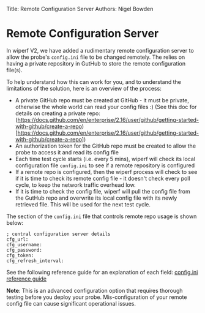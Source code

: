 Title: Remote Configuration Server
Authors: Nigel Bowden

# Remote Configuration Server
In wiperf V2, we have added a rudimentary remote configuration server to allow the probe's ```config.ini``` file to be changed remotely. The relies on having a private repository in GutHub to store the remote configuration file(s).

To help understand how this can work for you, and to understand the limitations of the solution, here is an overview of the process:

- A private GitHub repo must be created at GitHub - it must be private, otherwise the whole world can read your config files :) (See this doc for details on creating a private repo: (https://docs.github.com/en/enterprise/2.16/user/github/getting-started-with-github/create-a-repo)[https://docs.github.com/en/enterprise/2.16/user/github/getting-started-with-github/create-a-repo])
- An authorization token for the GitHub repo must be created to allow the probe to access it and read its config file
- Each time test cycle starts (i.e. every 5 mins), wiperf will check its local configuration file ```config.ini``` to see if a remote repository is configured
- If a remote repo is configured, then the wiperf process will check to see if it is time to check its remote config file - it doesn't check every poll cycle, to keep the network traffic overhead low.
- If it is time to check the config file, wiperf will pull the config file from the GutHub repo and overwrite its local config file with its newly retrieved file. This will be used for the next test cycle.

The section of the  ```config.ini``` file that controls remote repo usage is shown below:

```
; central configuration server details
cfg_url: 
cfg_username:
cfg_password:
cfg_token: 
cfg_refresh_interval: 
```

See the following reference guide for an explanation of each field: [config.ini reference guide](config.ini.md#cfg_url)

__Note__: This is an advanced configuration option that requires thorough testing before you deploy your probe. Mis-configuration of your remote config file can cause significant operational issues.